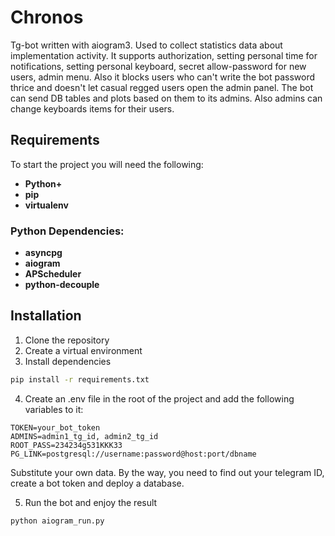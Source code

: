 # Chronos
Tg-bot written with aiogram3. Used to collect statistics data about implementation activity.
It supports authorization, setting personal time for notifications, setting personal keyboard, secret allow-password for new users, admin menu.
Also it blocks users who can't write the bot password thrice and doesn't let casual regged users open the admin panel.
The bot can send DB tables and plots based on them to its admins. Also admins can change keyboards items for their users.

## Requirements
To start the project you will need the following:

- **Python+**
- **pip**
- **virtualenv**

### Python Dependencies:
- **asyncpg**
- **aiogram**
- **APScheduler**
- **python-decouple**
  
## Installation
1. Clone the repository
2. Create a virtual environment
3. Install dependencies
```sh
pip install -r requirements.txt
```
4. Create an .env file in the root of the project and add the following variables to it:
```
TOKEN=your_bot_token
ADMINS=admin1_tg_id, admin2_tg_id
ROOT_PASS=234234g531KKK33
PG_LINK=postgresql://username:password@host:port/dbname
```
Substitute your own data. By the way, you need to find out your telegram ID, create a bot token and deploy a database.

5. Run the bot and enjoy the result
```sh
python aiogram_run.py
```
